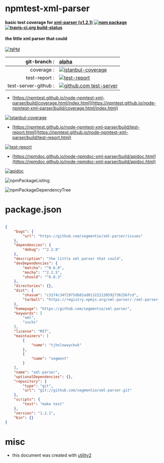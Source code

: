 # npmtest-xml-parser

#### basic test coverage for  [xml-parser (v1.2.1)](https://github.com/segmentio/xml-parser)  [![npm package](https://img.shields.io/npm/v/npmtest-xml-parser.svg?style=flat-square)](https://www.npmjs.org/package/npmtest-xml-parser) [![travis-ci.org build-status](https://api.travis-ci.org/npmtest/node-npmtest-xml-parser.svg)](https://travis-ci.org/npmtest/node-npmtest-xml-parser)

#### the little xml parser that could

[![NPM](https://nodei.co/npm/xml-parser.png?downloads=true&downloadRank=true&stars=true)](https://www.npmjs.com/package/xml-parser)

| git-branch : | [alpha](https://github.com/npmtest/node-npmtest-xml-parser/tree/alpha)|
|--:|:--|
| coverage : | [![istanbul-coverage](https://npmtest.github.io/node-npmtest-xml-parser/build/coverage.badge.svg)](https://npmtest.github.io/node-npmtest-xml-parser/build/coverage.html/index.html)|
| test-report : | [![test-report](https://npmtest.github.io/node-npmtest-xml-parser/build/test-report.badge.svg)](https://npmtest.github.io/node-npmtest-xml-parser/build/test-report.html)|
| test-server-github : | [![github.com test-server](https://npmtest.github.io/node-npmtest-xml-parser/GitHub-Mark-32px.png)](https://npmtest.github.io/node-npmtest-xml-parser/build/app/index.html) | | build-artifacts : | [![build-artifacts](https://npmtest.github.io/node-npmtest-xml-parser/glyphicons_144_folder_open.png)](https://github.com/npmtest/node-npmtest-xml-parser/tree/gh-pages/build)|

- [https://npmtest.github.io/node-npmtest-xml-parser/build/coverage.html/index.html](https://npmtest.github.io/node-npmtest-xml-parser/build/coverage.html/index.html)

[![istanbul-coverage](https://npmtest.github.io/node-npmtest-xml-parser/build/screenCapture.buildCi.browser.%252Ftmp%252Fbuild%252Fcoverage.lib.html.png)](https://npmtest.github.io/node-npmtest-xml-parser/build/coverage.html/index.html)

- [https://npmtest.github.io/node-npmtest-xml-parser/build/test-report.html](https://npmtest.github.io/node-npmtest-xml-parser/build/test-report.html)

[![test-report](https://npmtest.github.io/node-npmtest-xml-parser/build/screenCapture.buildCi.browser.%252Ftmp%252Fbuild%252Ftest-report.html.png)](https://npmtest.github.io/node-npmtest-xml-parser/build/test-report.html)

- [https://npmdoc.github.io/node-npmdoc-xml-parser/build/apidoc.html](https://npmdoc.github.io/node-npmdoc-xml-parser/build/apidoc.html)

[![apidoc](https://npmdoc.github.io/node-npmdoc-xml-parser/build/screenCapture.buildCi.browser.%252Ftmp%252Fbuild%252Fapidoc.html.png)](https://npmdoc.github.io/node-npmdoc-xml-parser/build/apidoc.html)

![npmPackageListing](https://npmtest.github.io/node-npmtest-xml-parser/build/screenCapture.npmPackageListing.svg)

![npmPackageDependencyTree](https://npmtest.github.io/node-npmtest-xml-parser/build/screenCapture.npmPackageDependencyTree.svg)



# package.json

```json

{
    "bugs": {
        "url": "https://github.com/segmentio/xml-parser/issues"
    },
    "dependencies": {
        "debug": "^2.2.0"
    },
    "description": "the little xml parser that could",
    "devDependencies": {
        "matcha": "^0.6.0",
        "mocha": "^2.2.5",
        "should": "^6.0.3"
    },
    "directories": {},
    "dist": {
        "shasum": "c31f4c34f2975db82ad013222120592736156fcd",
        "tarball": "https://registry.npmjs.org/xml-parser/-/xml-parser-1.2.1.tgz"
    },
    "homepage": "https://github.com/segmentio/xml-parser",
    "keywords": [
        "xml",
        "sucks"
    ],
    "license": "MIT",
    "maintainers": [
        {
            "name": "tjholowaychuk"
        },
        {
            "name": "segment"
        }
    ],
    "name": "xml-parser",
    "optionalDependencies": {},
    "repository": {
        "type": "git",
        "url": "git://github.com/segmentio/xml-parser.git"
    },
    "scripts": {
        "test": "make test"
    },
    "version": "1.2.1",
    "bin": {}
}
```



# misc
- this document was created with [utility2](https://github.com/kaizhu256/node-utility2)
